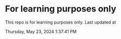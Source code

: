 # For learning purposes only
This repo is for learning purposes only.
Last updated at

Thursday, May 23, 2024 1:37:41 PM

